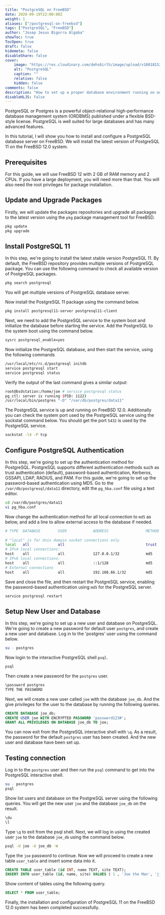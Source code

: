 ```yaml
---
title: "PostgreSQL on FreeBSD"
date: 2020-09-19T22:00:00Z
weight: 1
aliases: ["/postgresql-on-freebsd"]
tags: ["PostgreSQL", "FreeBSD"]
author: "Josep Jesus Bigorra Algaba"
showToc: true
TocOpen: true
draft: false
hidemeta: false
disableShare: false
cover:
    image: "https://res.cloudinary.com/dehs6irlh/image/upload/v1601815246/jjba-site/blog/postgresql-install-linux/postgresql2_k06kid.png"
    alt: "PostgreSQL"
    caption: ""
    relative: false
    hidden: false
comments: false
description: "How to set up a proper database environment running on our beloved FreeBSD."
disableHLJS: false
---
```


PostgreSQL or Postgres is a powerful object-relational high-performance database management system (ORDBMS) published under a flexible BSD-style license. PostgreSQL is well suited for large databases and has many advanced features.

In this tutorial, I will show you how to install and configure a PostgreSQL database server on FreeBSD. We will install the latest version of PostgreSQL 11 on the FreeBSD 12.0 system.

## Prerequisites

For this guide, we will use FreeBSD 12 with 2 GB of RAM memory and 2 CPUs. If you have a large deployment, you will need more than that. You will also need the root privileges for package installation.

## Update and Upgrade Packages

Firstly, we will update the packages repositories and upgrade all packages to the latest version using the `pkg` package management tool for FreeBSD.

```sh
pkg update
pkg upgrade
```

## Install PostgreSQL 11

In this step, we're going to install the latest stable version PostgreSQL 11. By default, the FreeBSD repository provides multiple versions of PostgreSQL package. You can use the following command to check all available version of PostgreSQL packages.

```sh
pkg search postgresql
```

You will get multiple versions of PostgreSQL database server. 

Now install the PostgreSQL 11 package using the command below.

```sh
pkg install postgresql11-server postgresql11-client
```

Next, we need to add the PostgreSQL service to the system boot and initialize the database before starting the service. Add the PostgreSQL to the system boot using the command below.

```sh
sysrc postgresql_enable=yes
```

Now initialize the PostgreSQL database, and then start the service, using the following commands

```sh
/usr/local/etc/rc.d/postgresql initdb
service postgresql start
service postgresql status
```

Verify the output of the last command gives a similar output:

```sh
root@bsdstation:/home/joe # service postgresql status
pg_ctl: server is running (PID: 1122)
/usr/local/bin/postgres "-D" "/var/db/postgres/data11"
```

The PostgreSQL service is up and running on FreeBSD 12.0. Additionally you can check the system port used by the PostgreSQL service using the sockstat command below. You should get the port `5432` is used by the PostgreSQL service.

```sh
sockstat -l4 -P tcp
```

## Configure PostgreSQL Authentication

In this step, we're going to set up the authentication method for PostgreSQL. PostgreSQL supports different authentication methods such as trust authentication (default), password-based authentication, Kerberos, GSSAPI, LDAP, RADIUS, and PAM. For this guide, we're going to set up the password-based authentication using MD5. Go to the `/var/db/postgresql/data11` directory, edit the `pg_hba.conf` file using a text editor.

```sh
cd /var/db/postgres/data11
vi pg_hba.conf
```

Now change the authentication method for all local connection to `md5` as below, and add a line to allow external access to the database if needed.

```sh
# TYPE  DATABASE        USER            ADDRESS                 METHOD
    
# "local" is for Unix domain socket connections only
local   all             all                                     trust
# IPv4 local connections:
host    all             all             127.0.0.1/32            md5
# IPv6 local connections:
host    all             all             ::1/128                 md5
# External connections
host    all             all             192.168.66.1/32         md5
```

Save and close the file, and then restart the PostgreSQL service, enabling the password-based authentication using `md5` for the PostgreSQL server.

```sh
service postgresql restart
```

## Setup New User and Database

In this step, we're going to set up a new user and database on PostgreSQL. We're going to create a new password for default user `postgres`, and create a new user and database. Log in to the 'postgres' user using the command below.

```sh
su - postgres
```

Now login to the interactive PostgreSQL shell `psql`.

```sh
psql
```

Then create a new password for the `postgres` user.

```sh
\password postgres
TYPE THE PASSWORD
```

Next, we will create a new user called `joe` with the database `joe_db`. And the give privileges for the user to the database by running the following queries.

```sql
CREATE DATABASE joe_db;
CREATE USER joe WITH ENCRYPTED PASSWORD 'password123#';
GRANT ALL PRIVILEGES ON DATABASE joe_db TO joe;
```

You can now exit from the PostgreSQL interactive shell with `\q`. As a result, the password for the default `postgres` user has been created. And the new user and database have been set up.

## Testing connection

Log in to the `postgres` user and then run the `psql` command to get into the PostgreSQL interactive shell.

```sh
su - postgres
psql
```

Show list users and database on the PostgreSQL server using the following queries. You will get the new user `joe` and the database `joe_db` on the result.

```sh
\du
\l 
```

Type `\q` to exit from the psql shell. Next, we will log in using the created user `joe` to the database `joe_db` using the command below.

```sh
psql -U joe -d joe_db -W  
```

Type the `joe` password to continue. Now we will proceed to create a new table `user_table` and insert some data into it.

```sql
CREATE TABLE user_table (id INT, name TEXT, site TEXT);
INSERT INTO user_table (id, name, site) VALUES ( 1 , 'Joe the Man', 'jjbigorra.netlify.app');
```

Show content of tables using the following query.

```sql
SELECT * FROM user_table; 
```

Finally, the installation and configuration of PostgreSQL 11 on the FreeBSD 12.0 system has been completed successfully.